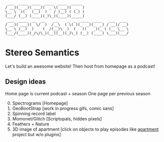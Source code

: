 ```
 ___  ____  ____  ____  ____  _____                     
/ __)(_  _)( ___)(  _ \( ___)(  _  )                    
\__ \  )(   )__)  )   / )__) ( (_) )                     
(___/ (__) (____)(_)\_)(____)(_____)                    
 ___  ____  __  __    __    _  _  ____  ____   ___  ___ 
/ __)( ___)(  \/  )  /__\  ( \( )(_  _)(_  _) / __)/ __)
\__ \ )__)  )    (  /(__)\  )  (   )(   _)(_ ( (__ \__ \
(___/(____)(_/\/\_)(__)(__)(_)\_) (__) (____) \___)(___/
```

# Stereo Semantics

Let's build an awesome website! 
Then host from homepage as a podcast!

## Design ideas

Home page is current podcast + season
One page per previous season

0. Spectrograms [Homepage]
1. GeoBootStrap [work in progress gifs, comic sans]
2. Spinning record label
3. Momonet/Glitch [Scriptopals, hidden pixels]
4. Feathers + Nature
5. 3D image of apartment [click on objects to play episodes like [apartment](http://www.turbulence.org/Works/apartment/) project but w/o plugins]
